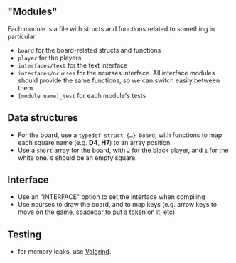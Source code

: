"Modules"
---------

Each module is a file with structs and functions related to something in
particular.

- `board` for the board-related structs and functions
- `player` for the players
- `interfaces/text` for the text interface
- `interfaces/ncurses` for the ncurses interface. All interface modules should
  provide the same functions, so we can switch easily between them.
- `[module name]_test` for each module's tests

Data structures
--------------

- For the board, use a `typedef struct {…} board`, with functions to map
  each square name (e.g. __D4__, __H7__) to an array position.
- Use a `short` array for the board, with `2` for the black player, and `1` for the
  white one. `0` should be an empty square.

Interface
---------

- Use an "INTERFACE" option to set the interface when compiling
- Use ncurses to draw the board, and to map keys (e.g. arrow keys to move on the
  game, spacebar to put a token on it, etc)

Testing
-------

- for memory leaks, use
  [Valgrind](http://www.cprogramming.com/debugging/valgrind.html).
